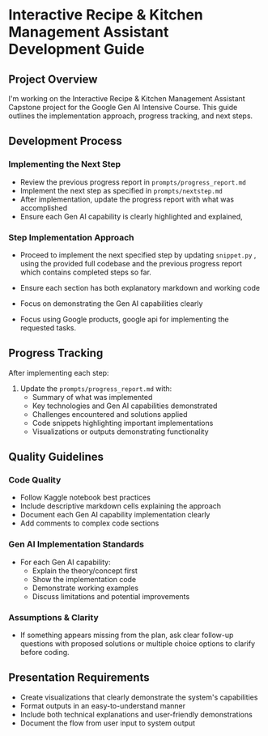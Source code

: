# Interactive Recipe & Kitchen Management Assistant Development Guide

## Project Overview
I'm working on the Interactive Recipe & Kitchen Management Assistant Capstone project for the Google Gen AI Intensive Course. This guide outlines the implementation approach, progress tracking, and next steps.

## Development Process

### Implementing the Next Step
- Review the previous progress report in `prompts/progress_report.md`
- Implement the next step as specified in `prompts/nextstep.md`
- After implementation, update the progress report with what was accomplished
- Ensure each Gen AI capability is clearly highlighted and explained,

### Step Implementation Approach
- Proceed to implement the next specified step by updating `snippet.py` , using the provided full codebase and the previous progress report which contains completed steps so far.

- Ensure each section has both explanatory markdown and working code
- Focus on demonstrating the Gen AI capabilities clearly
- Focus using Google products, google api for implementing the requested tasks.

## Progress Tracking

After implementing each step:

1. Update the `prompts/progress_report.md` with:
   - Summary of what was implemented
   - Key technologies and Gen AI capabilities demonstrated
   - Challenges encountered and solutions applied
   - Code snippets highlighting important implementations
   - Visualizations or outputs demonstrating functionality

## Quality Guidelines

### Code Quality
- Follow Kaggle notebook best practices
- Include descriptive markdown cells explaining the approach
- Document each Gen AI capability implementation clearly
- Add comments to complex code sections

### Gen AI Implementation Standards
- For each Gen AI capability:
  - Explain the theory/concept first
  - Show the implementation code
  - Demonstrate working examples
  - Discuss limitations and potential improvements

### Assumptions & Clarity
- If something appears missing from the plan, ask clear follow-up questions with proposed solutions or multiple choice options to clarify before coding.

## Presentation Requirements
- Create visualizations that clearly demonstrate the system's capabilities
- Format outputs in an easy-to-understand manner
- Include both technical explanations and user-friendly demonstrations
- Document the flow from user input to system output